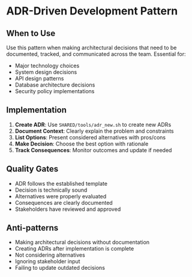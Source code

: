 # ADR-Driven Development Pattern

## When to Use
Use this pattern when making architectural decisions that need to be documented, tracked, and communicated across the team. Essential for:
- Major technology choices
- System design decisions
- API design patterns
- Database architecture decisions
- Security policy implementations

## Implementation
1. **Create ADR**: Use `SHARED/tools/adr_new.sh` to create new ADRs
2. **Document Context**: Clearly explain the problem and constraints
3. **List Options**: Present considered alternatives with pros/cons
4. **Make Decision**: Choose the best option with rationale
5. **Track Consequences**: Monitor outcomes and update if needed

## Quality Gates
- ADR follows the established template
- Decision is technically sound
- Alternatives were properly evaluated
- Consequences are clearly documented
- Stakeholders have reviewed and approved

## Anti-patterns
- Making architectural decisions without documentation
- Creating ADRs after implementation is complete
- Not considering alternatives
- Ignoring stakeholder input
- Failing to update outdated decisions
